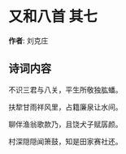 # 又和八首  其七

**作者**: 刘克庄

## 诗词内容

不识三君与八关，平生所敬独肱蟠。

扶犂甘雨祥风里，占籍廉泉让水间。

聊伴渔翁歌款乃，且饶犬子赋孱颜。

村深隠隠闻箫鼓，知是田家赛社还。

